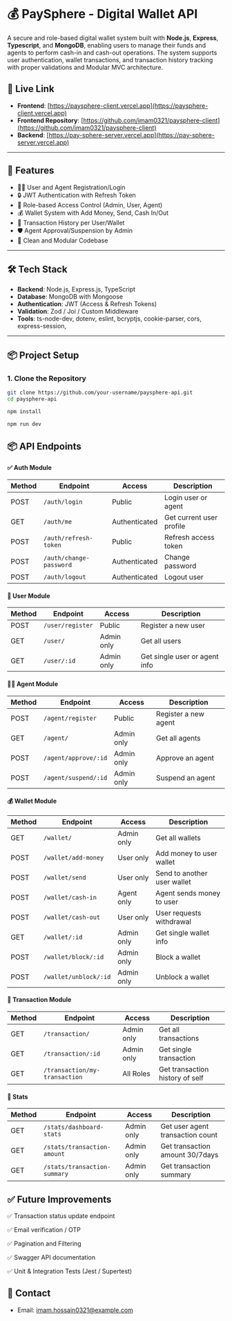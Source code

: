 # 💰 PaySphere - Digital Wallet API

A secure and role-based digital wallet system built with **Node.js**, **Express**, **Typescript**, and **MongoDB**, enabling users to manage their funds and agents to perform cash-in and cash-out operations. The system supports user authentication, wallet transactions, and transaction history tracking with proper validations and Modular MVC architecture.

## 🔗 Live Link

* **Frontend**: [https://paysphere-client.vercel.app](https://paysphere-client.vercel.app) 
* **Frontend Repository**: [https://github.com/imam0321/paysphere-client](https://github.com/imam0321/paysphere-client)
* **Backend**: [https://pay-sphere-server.vercel.app](https://pay-sphere-server.vercel.app)
---

## 🚀 Features

- 🧑‍💼 User and Agent Registration/Login
- 🔒 JWT Authentication with Refresh Token
- 🔁 Role-based Access Control (Admin, User, Agent)
- 💰 Wallet System with Add Money, Send, Cash In/Out
- 📜 Transaction History per User/Wallet
- 🛡️ Agent Approval/Suspension by Admin
- 🧾 Clean and Modular Codebase

---

## 🛠️ Tech Stack

- **Backend**: Node.js, Express.js, TypeScript
- **Database**: MongoDB with Mongoose
- **Authentication**: JWT (Access & Refresh Tokens)
- **Validation**: Zod / Joi / Custom Middleware
- **Tools**: ts-node-dev, dotenv, eslint, bcryptjs, cookie-parser, cors, express-session,

---

## 📦 Project Setup

### 1. Clone the Repository

```bash
git clone https://github.com/your-username/paysphere-api.git
cd paysphere-api

npm install

npm run dev
```

## 📦 API Endpoints

#### ✅ Auth Module

| Method | Endpoint                | Access        | Description              |
| ------ | ----------------------- | ------------- | ------------------------ |
| POST   | `/auth/login`           | Public        | Login user or agent      |
| GET    | `/auth/me`              | Authenticated | Get current user profile |
| POST   | `/auth/refresh-token`   | Public        | Refresh access token     |
| POST   | `/auth/change-password` | Authenticated | Change password          |
| POST   | `/auth/logout`          | Authenticated | Logout user              |

#### 👤 User Module

| Method | Endpoint         | Access     | Description                   |
| ------ | ---------------- | ---------- | ----------------------------- |
| POST   | `/user/register` | Public     | Register a new user           |
| GET    | `/user/`         | Admin only | Get all users                 |
| GET    | `/user/:id`      | Admin only | Get single user or agent info |

#### 🧑‍💼 Agent Module

| Method | Endpoint             | Access     | Description          |
| ------ | -------------------- | ---------- | -------------------- |
| POST   | `/agent/register`    | Public     | Register a new agent |
| GET    | `/agent/`            | Admin only | Get all agents       |
| POST   | `/agent/approve/:id` | Admin only | Approve an agent     |
| POST   | `/agent/suspend/:id` | Admin only | Suspend an agent     |

#### 💰 Wallet Module

| Method | Endpoint              | Access     | Description                 |
| ------ | --------------------- | ---------- | --------------------------- |
| GET    | `/wallet/`            | Admin only | Get all wallets             |
| POST   | `/wallet/add-money`   | User only  | Add money to user wallet    |
| POST   | `/wallet/send`        | User only  | Send to another user wallet |
| POST   | `/wallet/cash-in`     | Agent only | Agent sends money to user   |
| POST   | `/wallet/cash-out`    | User only  | User requests withdrawal    |
| GET    | `/wallet/:id`         | Admin only | Get single wallet info      |
| POST   | `/wallet/block/:id`   | Admin only | Block a wallet              |
| POST   | `/wallet/unblock/:id` | Admin only | Unblock a wallet            |

#### 🔄 Transaction Module

| Method | Endpoint                      | Access     | Description                     |
| ------ | ----------------------------- | ---------- | ------------------------------- |
| GET    | `/transaction/`               | Admin only | Get all transactions            |
| GET    | `/transaction/:id`            | Admin only | Get single transaction          |
| GET    | `/transaction/my-transaction` | All Roles  | Get transaction history of self |

#### 🔄 Stats

| Method | Endpoint                      | Access     | Description                     |
| ------ | ----------------------------- | ---------- | ------------------------------- |
| GET    | `/stats/dashboard-stats`      | Admin only | Get user agent transaction count|
| GET    | `/stats/transaction-amount`   | Admin only | Get transaction amount 30/7days |
| GET    | `/stats/transaction-summary`  | Admin only | Get transaction summary         |

## ✅ Future Improvements

✅ Transaction status update endpoint

✅ Email verification / OTP

✅ Pagination and Filtering

✅ Swagger API documentation

✅ Unit & Integration Tests (Jest / Supertest)


## 📧 Contact

* Email: [imam.hossain0321@example.com](mailto:imam0321@example.com)